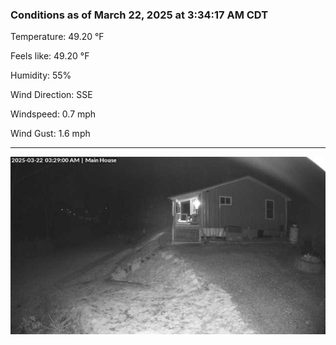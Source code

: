 ### Conditions as of March 22, 2025 at 3:34:17 AM CDT 

Temperature: 49.20 &deg;F

Feels like: 49.20 &deg;F

Humidity: 55%

Wind Direction: SSE

Windspeed: 0.7 mph

Wind Gust: 1.6 mph

---

<img src="./images/latest.jpeg"/>

